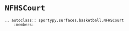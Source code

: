 # `NFHSCourt`

```{eval-rst}
.. autoclass:: sportypy.surfaces.basketball.NFHSCourt
    :members:
```

